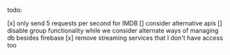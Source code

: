 todo:

[x] only send 5 requests per second for IMDB
[] consider alternative apis
[] disable group functionality while we consider alternate ways of managing db besides firebase
[x] remove streaming services that I don't have access too
